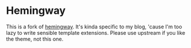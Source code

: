 # Hemingway

This is a fork of [hemingway](https://github.com/tanksuzuki/hemingway). It's kinda specific to my blog, 'cause I'm too lazy to write sensible template extensions. Please use upstream if you like the theme, not this one.
